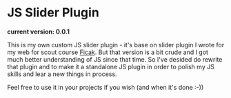 # JS Slider Plugin

__current version: 0.0.1__

This is my own custom JS slider plugin - it's base on slider plugin I wrote for my web for scout course [Ficak](www.ficak.skauting.cz). But that version is a bit crude and I got much better understanding of JS since that time. So I've desided do rewrite that plugin and to make it a standalone JS plugin in order to polish my JS skills and lear a new things in process.

Feel free to use it in your projects if you wish (and when it's done :-))